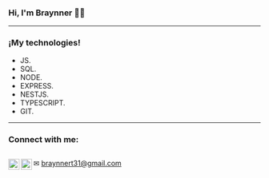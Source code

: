 ### Hi, I'm Braynner 👨‍💻

----------------------------------------------------------------------------------------------------------------------------------------------------------------------------------
### ¡My technologies!
- JS.
- SQL.
- NODE.
- EXPRESS.
- NESTJS.
- TYPESCRIPT.
- GIT.
  

-----------------------------------------------------------------------------------------------------------------------------------------------------------------------------------


[instagram]: https://www.instagram.com/braynner31/
[linkedin]: https://www.linkedin.com/in/braynner-saul-silva-toncel-4923b2225/

### Connect with me:

[<img align="left" alt="Sebastián_c | LinkedIn" width="22px" src="https://cdn.jsdelivr.net/npm/simple-icons@v3/icons/linkedin.svg" />][linkedin]
[<img align="left" alt="Sebastián_c | Instagram" width="22px" src="https://cdn.jsdelivr.net/npm/simple-icons@v3/icons/instagram.svg" />][instagram]
-----------------------------------------------------------------------------------------------------------------------------------------------------------------------------------
✉  braynnert31@gmail.com


